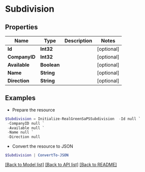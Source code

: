 # Subdivision
## Properties

Name | Type | Description | Notes
------------ | ------------- | ------------- | -------------
**Id** | **Int32** |  | [optional] 
**CompanyID** | **Int32** |  | [optional] 
**Available** | **Boolean** |  | [optional] 
**Name** | **String** |  | [optional] 
**Direction** | **String** |  | [optional] 

## Examples

- Prepare the resource
```powershell
$Subdivision = Initialize-RealGreenSaPSSubdivision  -Id null `
 -CompanyID null `
 -Available null `
 -Name null `
 -Direction null
```

- Convert the resource to JSON
```powershell
$Subdivision | ConvertTo-JSON
```

[[Back to Model list]](../README.md#documentation-for-models) [[Back to API list]](../README.md#documentation-for-api-endpoints) [[Back to README]](../README.md)

